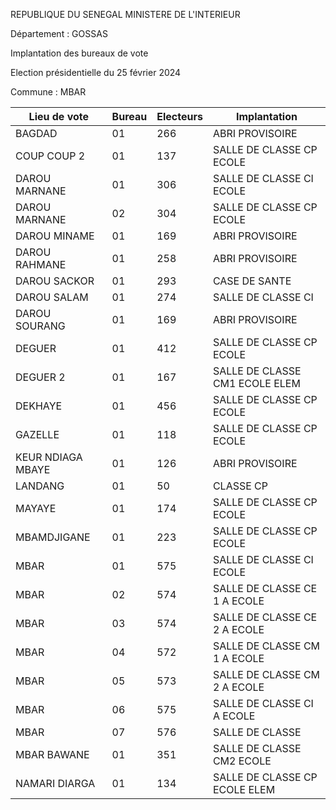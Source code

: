 REPUBLIQUE DU SENEGAL MINISTERE DE L'INTERIEUR

<!-- PageHeader="Région : FATICK" -->

Département : GOSSAS

Implantation des bureaux de vote

Election présidentielle du 25 février 2024

Commune : MBAR

| Lieu de vote | Bureau | Electeurs | Implantation |
| - | - | - | - |
| BAGDAD | 01 | 266 | ABRI PROVISOIRE |
| COUP COUP 2 | 01 | 137 | SALLE DE CLASSE CP ECOLE |
| DAROU MARNANE | 01 | 306 | SALLE DE CLASSE CI ECOLE |
| DAROU MARNANE | 02 | 304 | SALLE DE CLASSE CP ECOLE |
| DAROU MINAME | 01 | 169 | ABRI PROVISOIRE |
| DAROU RAHMANE | 01 | 258 | ABRI PROVISOIRE |
| DAROU SACKOR | 01 | 293 | CASE DE SANTE |
| DAROU SALAM | 01 | 274 | SALLE DE CLASSE CI |
| DAROU SOURANG | 01 | 169 | ABRI PROVISOIRE |
| DEGUER | 01 | 412 | SALLE DE CLASSE CP ECOLE |
| DEGUER 2 | 01 | 167 | SALLE DE CLASSE CM1 ECOLE ELEM |
| DEKHAYE | 01 | 456 | SALLE DE CLASSE CP ECOLE |
| GAZELLE | 01 | 118 | SALLE DE CLASSE CP ECOLE |
| KEUR NDIAGA MBAYE | 01 | 126 | ABRI PROVISOIRE |
| LANDANG | 01 | 50 | CLASSE CP |
| MAYAYE | 01 | 174 | SALLE DE CLASSE CP ECOLE |
| MBAMDJIGANE | 01 | 223 | SALLE DE CLASSE CP ECOLE |
| MBAR | 01 | 575 | SALLE DE CLASSE CI ECOLE |
| MBAR | 02 | 574 | SALLE DE CLASSE CE 1 A ECOLE |
| MBAR | 03 | 574 | SALLE DE CLASSE CE 2 A ECOLE |
| MBAR | 04 | 572 | SALLE DE CLASSE CM 1 A ECOLE |
| MBAR | 05 | 573 | SALLE DE CLASSE CM 2 A ECOLE |
| MBAR | 06 | 575 | SALLE DE CLASSE CI A ECOLE |
| MBAR | 07 | 576 | SALLE DE CLASSE |
| MBAR BAWANE | 01 | 351 | SALLE DE CLASSE CM2 ECOLE |
| NAMARI DIARGA | 01 | 134 | SALLE DE CLASSE CP ECOLE ELEM |

<!-- PageNumber="4/8" -->
